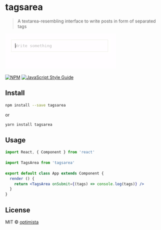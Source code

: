 # tagsarea

> A textarea-resembling interface to write posts in form of separated tags

![Alt Text](tagsarea.gif)

[![NPM](https://img.shields.io/npm/v/tagsarea.svg)](https://www.npmjs.com/package/tagsarea) [![JavaScript Style Guide](https://img.shields.io/badge/code_style-standard-brightgreen.svg)](https://standardjs.com)

## Install

```bash
npm install --save tagsarea
```

or

```bash
yarn install tagsarea
```

## Usage

```jsx
import React, { Component } from 'react'

import TagsArea from 'tagsarea'

export default class App extends Component {
  render () {
    return <TagsArea onSubmit={(tags) => console.log(tags)} />
  }
}
```

## License

MIT © [optimista](https://github.com/optimista)
